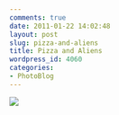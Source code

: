 ```yaml
---
comments: true
date: 2011-01-22 14:02:48
layout: post
slug: pizza-and-aliens
title: Pizza and Aliens
wordpress_id: 4060
categories:
- PhotoBlog
---
```


![](http://ryanfitzer.com/main/wp-content/uploads/2011/01/photo8-950x709.jpg)
